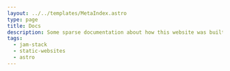 ```yaml
---
layout: ../../templates/MetaIndex.astro
type: page
title: Docs
description: Some sparse documentation about how this website was built.
tags:
  - jam-stack
  - static-websites
  - astro
---
```

